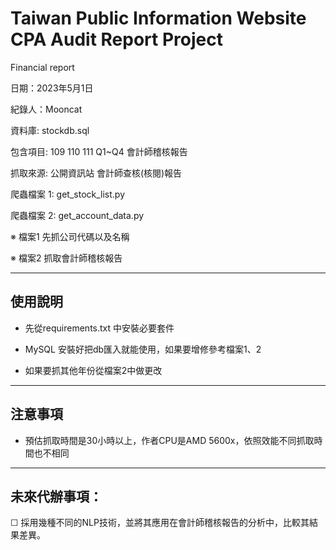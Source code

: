 # Taiwan Public Information Website CPA Audit Report Project
Financial report

日期：2023年5月1日

紀錄人：Mooncat

資料庫: stockdb.sql

包含項目: 109 110 111 Q1~Q4 會計師稽核報告

抓取來源: 公開資訊站 會計師查核(核閱)報告

爬蟲檔案 1: get_stock_list.py 

爬蟲檔案 2: get_account_data.py

※ 檔案1 先抓公司代碼以及名稱

※ 檔案2 抓取會計師稽核報告

---

## 使用說明

* 先從requirements.txt 中安裝必要套件

* MySQL 安裝好把db匯入就能使用，如果要增修參考檔案1、2

* 如果要抓其他年份從檔案2中做更改

---
## 注意事項

* 預估抓取時間是30小時以上，作者CPU是AMD 5600x，依照效能不同抓取時間也不相同
---
## 未來代辦事項：

☐ 採用幾種不同的NLP技術，並將其應用在會計師稽核報告的分析中，比較其結果差異。
